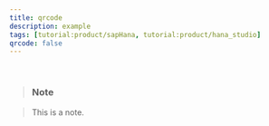 ```yaml
---
title: qrcode
description: example
tags: [tutorial:product/sapHana, tutorial:product/hana_studio]
qrcode: false
---
```

&nbsp;

>### Note

>This is a note. 

